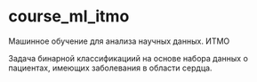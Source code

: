 # course_ml_itmo
Машинное обучение для анализа научных данных. ИТМО

Задача бинарной классификациий на основе набора данных о пациентах, имеющих заболевания в области сердца.
